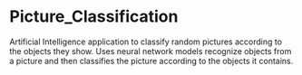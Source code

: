 # Picture_Classification
Artificial Intelligence application to classify random pictures according to the objects they show. Uses neural network models recognize objects from a picture and then classifies the picture according to the objects it contains. 
